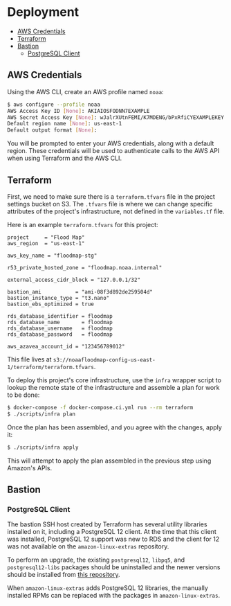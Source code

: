 # Deployment

- [AWS Credentials](#aws-credentials)
- [Terraform](#terraform)
- [Bastion](#bastion)
  - [PostgreSQL Client](#postgresql-client)

## AWS Credentials

Using the AWS CLI, create an AWS profile named `noaa`:

```bash
$ aws configure --profile noaa
AWS Access Key ID [None]: AKIAIOSFODNN7EXAMPLE
AWS Secret Access Key [None]: wJalrXUtnFEMI/K7MDENG/bPxRfiCYEXAMPLEKEY
Default region name [None]: us-east-1
Default output format [None]:
```

You will be prompted to enter your AWS credentials, along with a default region. These credentials will be used to authenticate calls to the AWS API when using Terraform and the AWS CLI.

## Terraform

First, we need to make sure there is a `terraform.tfvars` file in the project settings bucket on S3. The `.tfvars` file is where we can change specific attributes of the project's infrastructure, not defined in the `variables.tf` file.

Here is an example `terraform.tfvars` for this project:

```hcl
project     = "Flood Map"
aws_region  = "us-east-1"

aws_key_name = "floodmap-stg"

r53_private_hosted_zone = "floodmap.noaa.internal"

external_access_cidr_block = "127.0.0.1/32"

bastion_ami           = "ami-08f3d892de259504d"
bastion_instance_type = "t3.nano"
bastion_ebs_optimized = true

rds_database_identifier = floodmap
rds_database_name       = floodmap
rds_database_username   = floodmap
rds_database_password   = floodmap

aws_azavea_account_id = "123456789012"
```

This file lives at `s3://noaafloodmap-config-us-east-1/terraform/terraform.tfvars`.

To deploy this project's core infrastructure, use the `infra` wrapper script to lookup the remote state of the infrastructure and assemble a plan for work to be done:

```bash
$ docker-compose -f docker-compose.ci.yml run --rm terraform
$ ./scripts/infra plan
```

Once the plan has been assembled, and you agree with the changes, apply it:

```bash
$ ./scripts/infra apply
```

This will attempt to apply the plan assembled in the previous step using Amazon's APIs.

## Bastion

### PostgreSQL Client

The bastion SSH host created by Terraform has several utility libraries installed on it, including a PostgreSQL 12 client. At the time that this client was installed, PostgreSQL 12 support was new to RDS and the client for 12 was not available on the `amazon-linux-extras` repository.

To perform an upgrade, the existing `postgresql12`, `libpq5`, and `postgresql12-libs` packages should be uninstalled and the newer versions should be installed from [this repository](https://download.postgresql.org/pub/repos/yum/12/redhat/rhel-7-x86_64/).

When `amazon-linux-extras` adds PostgreSQL 12 libraries, the manually installed RPMs can be replaced with the packages in `amazon-linux-extras`.
